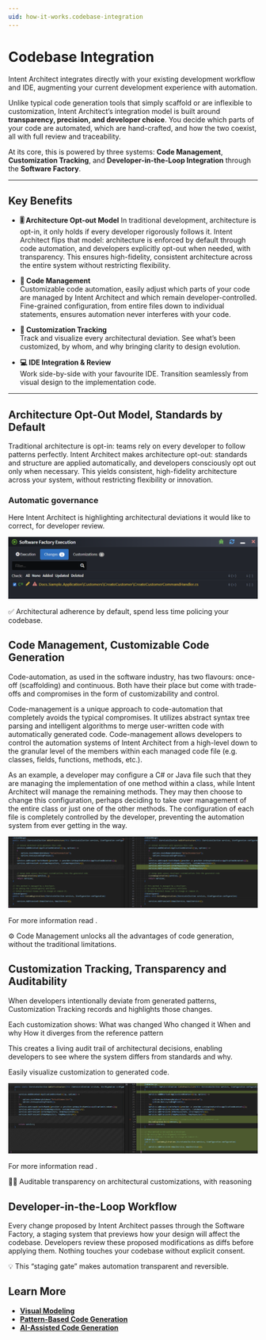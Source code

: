 ```yaml
---
uid: how-it-works.codebase-integration
---
```


# Codebase Integration

Intent Architect integrates directly with your existing development workflow and IDE, augmenting your current development experience with automation.  

Unlike typical code generation tools that simply scaffold or are inflexible to customization, Intent Architect’s integration model is built around **transparency, precision, and developer choice**.  You decide which parts of your code are automated, which are hand-crafted, and how the two coexist, all with full review and traceability.

At its core, this is powered by three systems: **Code Management**, **Customization Tracking**, and **Developer-in-the-Loop Integration** through the **Software Factory**.

---

## Key Benefits

- **🎚️ Architecture Opt-out Model**
  In traditional development, architecture is opt-in, it only holds if every developer rigorously follows it. Intent Architect flips that model: architecture is enforced by default through code automation, and developers explicitly opt-out when needed, with transparency.
  This ensures high-fidelity, consistent architecture across the entire system without restricting flexibility.

- **🧩 Code Management**  
  Customizable code automation, easily adjust which parts of your code are managed by Intent Architect and which remain developer-controlled.  
  Fine-grained configuration, from entire files down to individual statements, ensures automation never interferes with your code.

- **🧭 Customization Tracking**  
  Track and visualize every architectural deviation. See what’s been customized, by whom, and why bringing clarity to design evolution.

- **💻 IDE Integration & Review**  
  Work side-by-side with your favourite IDE. Transition seamlessly from visual design to the implementation code.

---

## Architecture Opt-Out Model, Standards by Default

Traditional architecture is opt-in: teams rely on every developer to follow patterns perfectly.
Intent Architect makes architecture opt-out: standards and structure are applied automatically, and developers consciously opt out only when necessary.
This yields consistent, high-fidelity architecture across your system, without restricting flexibility or innovation.

### Automatic governance

Here Intent Architect is highlighting architectural deviations it would like to correct, for developer review.

![Architectural governance](images/architectual-deviation.png)

✅ Architectural adherence by default, spend less time policing your codebase.

## Code Management, Customizable Code Generation

Code-automation, as used in the software industry, has two flavours: once-off (scaffolding) and continuous. Both have their place but come with trade-offs and compromises in the form of customizability and control.

Code-management is a unique approach to code-automation that completely avoids the typical compromises. It utilizes abstract syntax tree parsing and intelligent algorithms to merge user-written code with automatically generated code. Code-management allows developers to control the automation systems of Intent Architect from a high-level down to the granular level of the members within each managed code file (e.g. classes, fields, functions, methods, etc.).

As an example, a developer may configure a C# or Java file such that they are managing the implementation of one method within a class, while Intent Architect will manage the remaining methods. They may then choose to change this configuration, perhaps deciding to take over management of the entire class or just one of the other methods. The configuration of each file is completely controlled by the developer, preventing the automation system from ever getting in the way.

![Code Management](images/code-management.png)

For more information read [](xref:application-development.code-management.about-code-management).

⚙️ Code Management unlocks all the advantages of code generation, without the traditional limitations.

## Customization Tracking, Transparency and Auditability

When developers intentionally deviate from generated patterns, Customization Tracking records and highlights those changes.

Each customization shows:
What was changed
Who changed it
When and why
How it diverges from the reference pattern

This creates a living audit trail of architectural decisions, enabling developers to see where the system differs from standards and why.

Easily visualize customization to generated code.

![Customization Tracking](images/customization-tracking.png)

For more information read [](xref:application-development.software-factory.customizations-screen).

🕵️‍♂️ Auditable transparency on architectural customizations, with reasoning

## Developer-in-the-Loop Workflow

Every change proposed by Intent Architect passes through the Software Factory, a staging system that previews how your design will affect the codebase.
Developers review these proposed modifications as diffs before applying them. Nothing touches your codebase without explicit consent.

💡 This “staging gate” makes automation transparent and reversible.

## Learn More

- **[Visual Modeling](xref:how-it-works.visual-modeling)**
- **[Pattern-Based Code Generation](xref:how-it-works.deterministic-codegen)**
- **[AI-Assisted Code Generation](xref:how-it-works.non-deterministic-codegen)**
